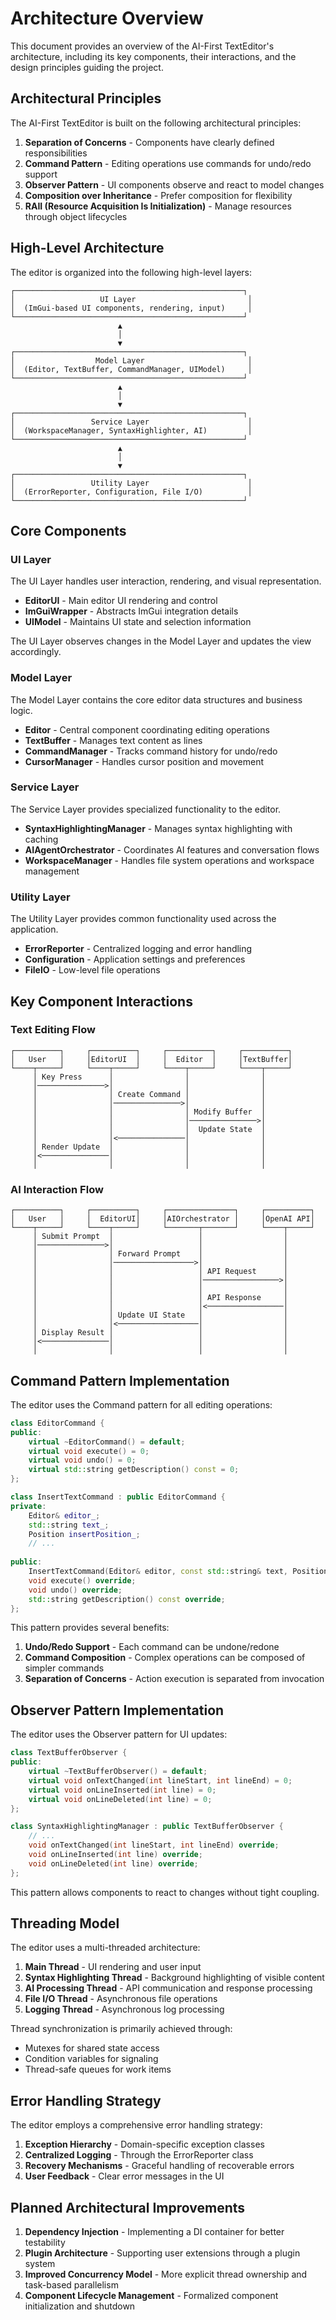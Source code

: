 # Architecture Overview

This document provides an overview of the AI-First TextEditor's architecture, including its key components, their interactions, and the design principles guiding the project.

## Architectural Principles

The AI-First TextEditor is built on the following architectural principles:

1. **Separation of Concerns** - Components have clearly defined responsibilities
2. **Command Pattern** - Editing operations use commands for undo/redo support
3. **Observer Pattern** - UI components observe and react to model changes
4. **Composition over Inheritance** - Prefer composition for flexibility
5. **RAII (Resource Acquisition Is Initialization)** - Manage resources through object lifecycles

## High-Level Architecture

The editor is organized into the following high-level layers:

```
┌───────────────────────────────────────────────────┐
│                   UI Layer                         │
│  (ImGui-based UI components, rendering, input)     │
└───────────────────────────────────────────────────┘
                        ▲
                        │
                        ▼
┌───────────────────────────────────────────────────┐
│                  Model Layer                       │
│  (Editor, TextBuffer, CommandManager, UIModel)     │
└───────────────────────────────────────────────────┘
                        ▲
                        │
                        ▼
┌───────────────────────────────────────────────────┐
│                 Service Layer                      │
│  (WorkspaceManager, SyntaxHighlighter, AI)         │
└───────────────────────────────────────────────────┘
                        ▲
                        │
                        ▼
┌───────────────────────────────────────────────────┐
│                 Utility Layer                      │
│  (ErrorReporter, Configuration, File I/O)          │
└───────────────────────────────────────────────────┘
```

## Core Components

### UI Layer

The UI Layer handles user interaction, rendering, and visual representation.

- **EditorUI** - Main editor UI rendering and control
- **ImGuiWrapper** - Abstracts ImGui integration details
- **UIModel** - Maintains UI state and selection information

The UI Layer observes changes in the Model Layer and updates the view accordingly.

### Model Layer

The Model Layer contains the core editor data structures and business logic.

- **Editor** - Central component coordinating editing operations
- **TextBuffer** - Manages text content as lines
- **CommandManager** - Tracks command history for undo/redo
- **CursorManager** - Handles cursor position and movement

### Service Layer

The Service Layer provides specialized functionality to the editor.

- **SyntaxHighlightingManager** - Manages syntax highlighting with caching
- **AIAgentOrchestrator** - Coordinates AI features and conversation flows
- **WorkspaceManager** - Handles file system operations and workspace management

### Utility Layer

The Utility Layer provides common functionality used across the application.

- **ErrorReporter** - Centralized logging and error handling
- **Configuration** - Application settings and preferences
- **FileIO** - Low-level file operations

## Key Component Interactions

### Text Editing Flow

```
┌──────────┐     ┌──────────┐     ┌──────────┐     ┌──────────┐
│   User   │     │EditorUI  │     │  Editor  │     │TextBuffer│
└────┬─────┘     └────┬─────┘     └────┬─────┘     └────┬─────┘
     │ Key Press      │                │                │
     │───────────────>│                │                │
     │                │ Create Command │                │
     │                │───────────────>│                │
     │                │                │ Modify Buffer  │
     │                │                │───────────────>│
     │                │                │  Update State  │                
     │                │<───────────────│                │
     │ Render Update  │                │                │
     │<───────────────│                │                │
     │                │                │                │
```

### AI Interaction Flow

```
┌──────────┐     ┌──────────┐     ┌───────────────┐     ┌──────────┐
│   User   │     │  EditorUI│     │AIOrchestrator │     │OpenAI API│
└────┬─────┘     └────┬─────┘     └───────┬───────┘     └────┬─────┘
     │ Submit Prompt  │                   │                  │
     │───────────────>│                   │                  │
     │                │ Forward Prompt    │                  │
     │                │──────────────────>│                  │
     │                │                   │ API Request      │
     │                │                   │─────────────────>│
     │                │                   │                  │
     │                │                   │ API Response     │
     │                │                   │<─────────────────│
     │                │ Update UI State   │                  │
     │                │<──────────────────│                  │
     │ Display Result │                   │                  │
     │<───────────────│                   │                  │
     │                │                   │                  │
```

## Command Pattern Implementation

The editor uses the Command pattern for all editing operations:

```cpp
class EditorCommand {
public:
    virtual ~EditorCommand() = default;
    virtual void execute() = 0;
    virtual void undo() = 0;
    virtual std::string getDescription() const = 0;
};

class InsertTextCommand : public EditorCommand {
private:
    Editor& editor_;
    std::string text_;
    Position insertPosition_;
    // ...
    
public:
    InsertTextCommand(Editor& editor, const std::string& text, Position pos);
    void execute() override;
    void undo() override;
    std::string getDescription() const override;
};
```

This pattern provides several benefits:
1. **Undo/Redo Support** - Each command can be undone/redone
2. **Command Composition** - Complex operations can be composed of simpler commands
3. **Separation of Concerns** - Action execution is separated from invocation

## Observer Pattern Implementation

The editor uses the Observer pattern for UI updates:

```cpp
class TextBufferObserver {
public:
    virtual ~TextBufferObserver() = default;
    virtual void onTextChanged(int lineStart, int lineEnd) = 0;
    virtual void onLineInserted(int line) = 0;
    virtual void onLineDeleted(int line) = 0;
};

class SyntaxHighlightingManager : public TextBufferObserver {
    // ...
    void onTextChanged(int lineStart, int lineEnd) override;
    void onLineInserted(int line) override;
    void onLineDeleted(int line) override;
};
```

This pattern allows components to react to changes without tight coupling.

## Threading Model

The editor uses a multi-threaded architecture:

1. **Main Thread** - UI rendering and user input
2. **Syntax Highlighting Thread** - Background highlighting of visible content
3. **AI Processing Thread** - API communication and response processing
4. **File I/O Thread** - Asynchronous file operations
5. **Logging Thread** - Asynchronous log processing

Thread synchronization is primarily achieved through:
- Mutexes for shared state access
- Condition variables for signaling
- Thread-safe queues for work items

## Error Handling Strategy

The editor employs a comprehensive error handling strategy:

1. **Exception Hierarchy** - Domain-specific exception classes
2. **Centralized Logging** - Through the ErrorReporter class
3. **Recovery Mechanisms** - Graceful handling of recoverable errors
4. **User Feedback** - Clear error messages in the UI

## Planned Architectural Improvements

1. **Dependency Injection** - Implementing a DI container for better testability
2. **Plugin Architecture** - Supporting user extensions through a plugin system
3. **Improved Concurrency Model** - More explicit thread ownership and task-based parallelism
4. **Component Lifecycle Management** - Formalized component initialization and shutdown 